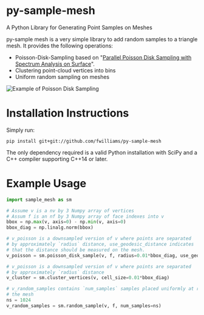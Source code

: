 # py-sample-mesh
A Python Library for Generating Point Samples on Meshes

py-sample mesh is a very simple library to add random samples to a triangle mesh. It provides the following operations:
 - Poisson-Disk-Sampling based on "[Parallel Poisson Disk Sampling with Spectrum Analysis on Surface](http://graphics.cs.umass.edu/pubs/sa_2010.pdf)".
 - Clustering point-cloud vertices into bins
 - Uniform random sampling on meshes

![Example of Poisson Disk Sampling](https://github.com/fwilliams/py-sample-mesh/edit/master/img/blue_noise.png)

# Installation Instructions
Simply run:
```
pip install git+git://github.com/fwilliams/py-sample-mesh
```
The only dependency required is a valid Python installation with SciPy and a C++ compiler supporting C++14 or later.

# Example Usage
```python
import sample_mesh as sm

# Assume v is a nv by 3 Numpy array of vertices
# Assum f is an nf by 3 Numpy array of face indexes into v 
bbox = np.max(v, axis=0) - np.min(v, axis=0)
bbox_diag = np.linalg.norm(bbox)

# v_poisson is a downsampled version of v where points are separated
# by approximately `radius` distance, use_geodesic_distance indicates
# that the distance should be measured on the mesh.
v_poisson = sm.poisson_disk_sample(v, f, radius=0.01*bbox_diag, use_geodesic_distance=True)

# v_poisson is a downsampled version of v where points are separated
# by approximately `radius` distance
v_cluster = sm.cluster_vertices(v, cell_size=0.01*bbox_diag)

# v_random_samples contains `num_samples` samples placed uniformly at random on
# the mesh
ns = 1024
v_random_samples = sm.random_sample(v, f, num_samples=ns)
```

